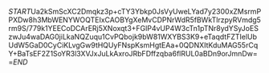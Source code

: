 $START$Ua2kSmScXC2Dmqkz3p+cTY3Ybkp0JsVyUweLYad7y2300xZMsrmPPXDw8h3MbWENYWOQTEIxCAOBYgXeMvCDPNrWdR5fBWkTlrzpyRVmdg5rm9S/779k1YEECoDCArERj5XNoxqt3+FGlP4vUP4W3cTn1pTNr8ydYSyJoESzwJu4waDAG0jiLkaNQZuqu1CvPQbojk9bW81WXYBS3K9+eTaqdtFZTIelUbUdW5GaD0CyCiKLvgGw9tHQUyFNspKsmHgtEAa+0QDNXItKduMAG55rCqY+BaTsEF2Z1SoYR3l3XVJxJuLkAxroJRbFDffzqba6flRUL0aBDn9orJmnDw==$END$